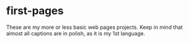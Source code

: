 # first-pages
These are my more or less basic web pages projects. Keep in mind that almost all captions are in polish, as it is my 1st language.
